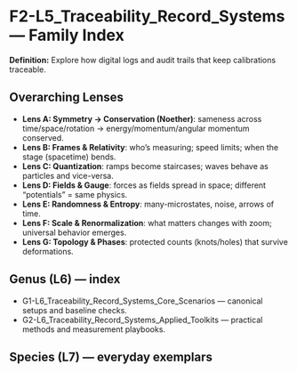 # F2-L5_Traceability_Record_Systems — Family Index
**Definition:** Explore how digital logs and audit trails that keep calibrations traceable.

## Overarching Lenses

- **Lens A: Symmetry -> Conservation (Noether)**: sameness across time/space/rotation → energy/momentum/angular momentum conserved.
- **Lens B: Frames & Relativity**: who’s measuring; speed limits; when the stage (spacetime) bends.
- **Lens C: Quantization**: ramps become staircases; waves behave as particles and vice-versa.
- **Lens D: Fields & Gauge**: forces as fields spread in space; different “potentials” = same physics.
- **Lens E: Randomness & Entropy**: many-microstates, noise, arrows of time.
- **Lens F: Scale & Renormalization**: what matters changes with zoom; universal behavior emerges.
- **Lens G: Topology & Phases**: protected counts (knots/holes) that survive deformations.

## Genus (L6) — index
- G1-L6_Traceability_Record_Systems_Core_Scenarios — canonical setups and baseline checks.
- G2-L6_Traceability_Record_Systems_Applied_Toolkits — practical methods and measurement playbooks.

## Species (L7) — everyday exemplars
